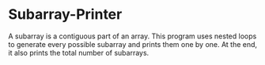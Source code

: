 # Subarray-Printer
A subarray is a contiguous part of an array. This program uses nested loops to generate every possible subarray and prints them one by one. At the end, it also prints the total number of subarrays.
